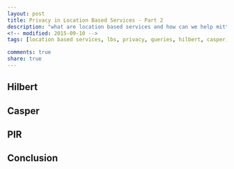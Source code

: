 ```yaml
---
layout: post
title: Privacy in Location Based Services - Part 2
description: "what are location based services and how can we help mittigate the security vulnerabilities"
<!-- modified: 2015-09-10 -->
tags: [location based services, lbs, privacy, queries, hilbert, casper, pir]

comments: true
share: true
---
```




## Hilbert


## Casper


## PIR


## Conclusion

